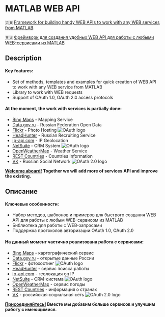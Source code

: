 # MATLAB WEB API

:gb: [Framework for building handy WEB APIs to work with any WEB services from MATLAB](https://github.com/ETMC-Exponenta/MATLAB-WEB-API/new/master?readme=1#description)

:ru: [Фреймворк для создания удобных WEB API для работы с любыми WEB-сервисами из MATLAB](https://github.com/ETMC-Exponenta/MATLAB-WEB-API/new/master?readme=1#%D0%9E%D0%BF%D0%B8%D1%81%D0%B0%D0%BD%D0%B8%D0%B5)

## Description

#### Key features:
* Set of methods, templates and examples for quick creation of WEB API to work with any WEB service from MATLAB
* Library to work with WEB requests
* Support of OAuth 1.0, OAuth 2.0 access protocols
#### At the moment, the work with services is partially done:
* [Bing Maps](https://msdn.microsoft.com/en-us/library/ff701713.aspx) - Mapping Service
* [Data.gov.ru](https://data.gov.ru/pravila-i-rekomendacii) - Russian Federation Open Data
* [Flickr](https://www.flickr.com/services/api) - Photo Hosting ![OAuth logo](https://upload.wikimedia.org/wikipedia/commons/thumb/d/d2/Oauth_logo.svg/16px-Oauth_logo.svg.png "OAuth 1.0")
* [HeadHunter](https://dev.hh.ru) - Russian Recruiting Service
* [ip-api.com](http://ip-api.com) - IP Geolocation
* [NetSuite](http://www.netsuite.com/portal/home.shtml) - CRM System ![OAuth logo](https://upload.wikimedia.org/wikipedia/commons/thumb/d/d2/Oauth_logo.svg/16px-Oauth_logo.svg.png "OAuth 1.0")
* [OpenWeatherMap](https://openweathermap.org/api) - Weather Service
* [REST Countries](http://restcountries.eu) - Countries Information
* [VK](https://vk.com/dev/manuals) - Russian Social Network ![OAuth 2.0 logo](https://cdn-images-1.medium.com/max/16/0*QWNG5EAnPSaUSAHH.png "OAuth 2.0")

**[Welcome aboard!](https://git-scm.com/book/en/v2/GitHub-Contributing-to-a-Project) Together we will add more of services API and improve the existing.**

## Описание

#### Ключевые особенности:
* Набор методов, шаблонов и примеров для быстрого создания WEB API для работы с любым WEB-сервисом из MATLAB
* Библиотека для работы с WEB-запросами
* Поддержка протоколов авторизации OAuth 1.0, OAuth 2.0
#### На данный момент частично реализована работа с сервисами:
* [Bing Maps](https://msdn.microsoft.com/en-us/library/ff701713.aspx) - картографический сервис
* [Data.gov.ru](https://data.gov.ru/pravila-i-rekomendacii) - открытые данные России
* [Flickr](https://www.flickr.com/services/api) - фотохостинг ![OAuth logo](https://upload.wikimedia.org/wikipedia/commons/thumb/d/d2/Oauth_logo.svg/16px-Oauth_logo.svg.png "OAuth 1.0")
* [HeadHunter](https://dev.hh.ru) - сервис поиска работы
* [ip-api.com](http://ip-api.com) - геолокация оп IP
* [NetSuite](http://www.netsuite.com/portal/home.shtml) - CRM-система ![OAuth logo](https://upload.wikimedia.org/wikipedia/commons/thumb/d/d2/Oauth_logo.svg/16px-Oauth_logo.svg.png "OAuth 1.0")
* [OpenWeatherMap](https://openweathermap.org/api) - сервис погоды
* [REST Countries](http://restcountries.eu) - информация о странах
* [VK](https://vk.com/dev/manuals) - российская социальная сеть ![OAuth 2.0 logo](https://cdn-images-1.medium.com/max/16/0*QWNG5EAnPSaUSAHH.png "OAuth 2.0")

**[Присоединяйтесь!](https://git-scm.com/book/ru/v2/GitHub-Внесение-собственного-вклада-в-проекты) Вместе мы добавим больше сервисов и улучшим работу с имеющимися.**
